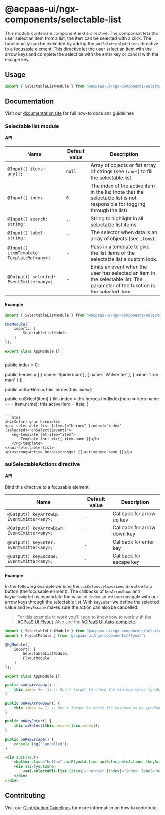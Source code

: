 # @acpaas-ui/ngx-components/selectable-list

This module contains a component and a directive. The component lets the user select an item from a list, the item can be selected with a click.
The functionality can be extended by adding the `auiSelectableActions` directive to a focusable element. This directive let the user select an item with the arrow keys and complete the selection with the enter key or cancel with the escape key.

## Usage

```typescript
import { SelectableListModule } from '@acpaas-ui/ngx-components/selectable-list'`;
```

## Documentation

Visit our [documentation site](https://acpaas-ui.digipolis.be/) for full how-to docs and guidelines

### Selectable list module

#### API

| Name         | Default value | Description |
| -----------  | ------ | -------------------------- |
| `@Input() items: any[];` | `null` | Array of objects or flat array of strings (see `label`) to fill the selectable list. |
| `@Input() index` | `0` | The index of the active item in the list (note that the selectable list is not responsible for toggling through the list). |
| `@Input() search: string;` | `''` | String to highlight in all selectable list items. |
| `@Input() label: string;` | `''` | The selector when data is an array of objects (see `items`). |
| `@Input() itemTemplate: TemplateRef<any>;` | - | Pass in a template to give the list items of the selectable list a custom look. |
| `@Output() selected: EventEmitter<any>;` | - | Emits an event when the user has selected an item in the selectable list. The parameter of the function is the selected item. |

#### Example

```typescript
import { SelectableListModule } from '@acpaas-ui/ngx-components/selectable-list';

@NgModule({
	imports: [
		SelectableListModule
	]
});

export class AppModule {};`
```
```typescript
```
public index = 0;

public heroes = [
    { name: 'Spiderman' },
    { name: 'Wolverine' },
    { name: 'Iron man' }
];

public activeHero = this.heroes[this.index];

public onSelect(item) {
	this.index = this.heroes.findIndex(hero => hero.name === item.name);
	this.activeHero = item;
}
```

```html
<h4>Select your hero</h4>
<aui-selectable-list [items]="heroes" [index]="index" (selected)="onSelect($event)">
   <ng-template let-item="item">
       Template for: <b>{{ item.name }}</b>
   </ng-template>
</aui-selectable-list>
<p><strong>Active hero</strong>: {{ activeHero.name }}</p>
```

### auiSelectableActions directive

#### API

Bind this directive to a focusable element.

| Name         | Default value | Description |
| -----------  | ------ | -------------------------- |
| `@Output() keyArrowUp: EventEmitter<any>;` | - | Callback for arrow up key |
| `@Output() keyArrowDown: EventEmitter<any>;` | - | Callback for arrow down key |
| `@Output() keyEnter: EventEmitter<any>;` | - | Callback for enter key |
| `@Output() keyEscape: EventEmitter<any>;` | - | Callback for escape key |

#### Example

In the following example we bind the `auiSelectableActions` directive to a button (the focusable element). The callbacks of `keyArrowDown` and `keyArrowUp` let us manipulate the value of `index` so we can navigate with our arrow keys through the selectable list. With `keyEnter` we define the selected value and `keyEscape` makes sure the action can also be cancelled.

> For this example to work you'll need to know how to work with the [ACPaaS UI Flyout](../flyout/README.md). Also see the [ACPaaS UI Auto-complete](../forms/src/lib/auto-complete/README.md).

```typescript
import { SelectableListModule } from '@acpaas-ui/ngx-components/selectable-list';
import { FlyoutModule } from '@acpaas-ui/ngx-components/flyout';

@NgModule({
	imports: [
		SelectableListModule,
		FlyoutModule
	]
});

export class AppModule {};
```

```typescript
public onKeyArrowUp() {
    this.index += -1; // Don't forget to check the minimum value (probably 0 or -1)
}

public onKeyArrowDown() {
    this.index += 1; // Don't forget to check the maximum value (probably the length of the heroes array - 1)
}

public onKeyEnter() {
	this.onSelect(this.heroes[this.index]);
}

public onKeyEscape() {
    console.log('Cancelled');
}
```

```html
<div auiFlyout>
    <button class="button" auiFlyoutAction auiSelectableActions (keyArrowUp)="onKeyArrowUp()" (keyArrowDown)="onKeyArrowDown()" (keyEnter)="onKeyEnter()" (keyEscape)="onKeyEscape()">Heroes</button>
    <div auiFlyoutZone>
        <aui-selectable-list [items]="heroes" [index]="index" label="name" (selected)="onSelect($event)"></aui-selectable-list>
    </div>
</div>
```

## Contributing

Visit our [Contribution Guidelines](../../CONTRIBUTING.md) for more information on how to contribute.

